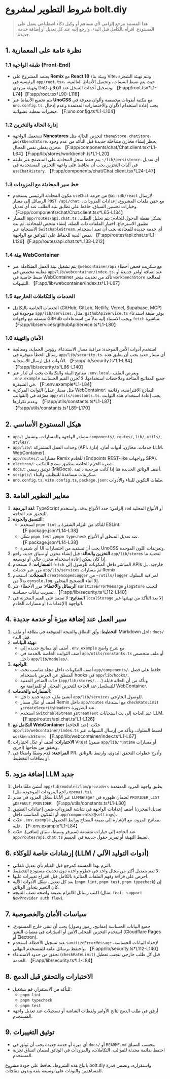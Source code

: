 # شروط التطوير لمشروع bolt.diy

> هذا المستند مرجع إلزامي لأي مساهم أو وكيل ذكاء اصطناعي يعمل على المستودع. اقرأه بالكامل قبل البدء، وارجع إليه عند كل تعديل أو إضافة خدمة جديدة.

## 1. نظرة عامة على المعمارية

### 1.1 طبقة الواجهة (Front-End)
- يعتمد المشروع على **Remix** مع **React 18** وبيئة بناء Vite، وتتم تهيئة الشجرة الرئيسية في `app/root.tsx`، حيث يتم ضبط السمات، وتحميل الأنماط العالمية، وتهيئة مزودي DnD، وتسجيل أحداث السجل عند الإقلاع. 【F:app/root.tsx†L1-L74】【F:app/root.tsx†L90-L118】
- يتم تجميع الأنماط عبر **UnoCSS** مع مكتبة أيقونات مخصصة وألوان معرفة في `uno.config.ts`. يجب إعادة استخدام الألوان والاختصارات المعتمدة وعدم إدخال متغيرات نمطية عشوائية. 【F:uno.config.ts†L1-L104】

### 1.2 إدارة الحالة والتخزين
- تستعمل الواجهة **Nanostores** لتخزين الحالة مثل `themeStore`، `chatStore`، و`workbenchStore`. يحظر إنشاء مخازن متداخلة جديدة قبل التأكد من عدم وجود مخزن يغطي نفس المجال. 【F:app/components/chat/Chat.client.tsx†L1-L64】【F:app/lib/stores/workbench.ts†L1-L20】
- يتم حفظ سجل المحادثة على المتصفح عبر طبقة `~/lib/persistence`. أي تعديل في آليات التخزين يجب أن يحافظ على واجهة التخزين المستخدمة في `useChatHistory`. 【F:app/components/chat/Chat.client.tsx†L24-L47】

### 1.3 خط سير المحادثة مع المزودات
- مكون المحادثة الرئيسي يستخدم `useChat` من حزمة `@ai-sdk/react` لإرسال الرسائل إلى مسار `POST /api/chat`، مع حقن ملفات المشروع، إعدادات المزودات، وخيارات تحسين السياق. حافظ على تطابق بنية الطلب عند أي تعديل. 【F:app/components/chat/Chat.client.tsx†L65-L134】
- المسار `app/routes/api.chat.ts` يشكل نقطة الدخول للخادم: يتم تحليل الطلب، تطبيق الاسترجاع، اختيار الملفات ذات الصلة، إنشاء ملخص للمحادثة، ثم بث الاستجابة عبر `SwitchableStream`. أي خدمة جديدة للمحادثة يجب أن تعيد استخدام نفس البنية للحفاظ على التوافق مع الواجهة. 【F:app/routes/api.chat.ts†L1-L126】【F:app/routes/api.chat.ts†L133-L212】

### 1.4 بيئة WebContainer
- يتم تشغيل بيئة العمل المتكاملة عبر `@webcontainer/api` مع سكربت فحص أخطاء معاينة مخصص في `app/lib/webcontainer/index.ts`. عند إضافة أوامر جديدة أو ضبط خاصية في WebContainer تأكد من تحديث متجر `workbenchStore` لمعالجة التنبيهات. 【F:app/lib/webcontainer/index.ts†L1-L67】

### 1.5 الخدمات والتكاملات الخارجية
- الخدمات الخاصة بالتكامل (GitHub, GitLab, Netlify, Vercel, Supabase, MCP) موجودة في `app/lib/services`. مثال: `githubApiService.ts` يوفر طبقة استدعاء متسقة مع واجهات GitHub ويجب الاستناد إليه بدلاً من استدعاءات `fetch` مباشرة. 【F:app/lib/services/githubApiService.ts†L1-L80】

### 1.6 الأمان والتهيئة
- استخدم أدوات الأمن الموحدة: مراقبة معدل الاستدعاء، رؤوس الحماية، ومعالجة رسائل الخطأ متوفرة في `app/lib/security.ts`. أي مسار جديد يجب أن يطبق هذه الأدوات قبل إرسال الاستجابة. 【F:app/lib/security.ts†L1-L84】【F:app/lib/security.ts†L86-L140】
- مفاتيح البيئة والتكاملات يجب أن تُدار عبر `.env.local`، ويعرض الملف `.env.example` جميع المفاتيح المتاحة وملاحظات استخدامها. لا تُخزن القيم الحساسة في الشيفرة. 【F:.env.example†L1-L84】
- الثوابت المركزية (مثل مسار عمل WebContainer، النماذج الافتراضية، وقائمة القوالب) معرّفة في `app/utils/constants.ts`. يجب إعادة استخدام هذه الثوابت وعدم تكرارها. 【F:app/utils/constants.ts†L1-L87】【F:app/utils/constants.ts†L89-L170】

## 2. هيكل المستودع الأساسي
- `app/`: مصادر الواجهة والمسارات، وتشمل `components/`, `routes/`, `lib/`, `utils/`, `styles/`.
- `app/lib/`: وحدات العمل المشتركة (API، خدمات، مخازن، أدوات أمان، إدارة LLM، WebContainer).
- `app/routes/`: مسارات Remix للخادم (Endpoints REST-like وواجهات SPA).
- `electron/`: شفرة الحزم الخاصة بتطبيق سطح المكتب.
- `docs/`: توثيق رسمي (MkDocs). أضف الوثائق الجديدة هنا إذا كانت مرجعية دائمة.
- `scripts/`: سكربتات مساعدة للتنظيف والبناء.
- `uno.config.ts`, `vite.config.ts`, `package.json`: ملفات التكوين للبناء والأدوات.

## 3. معايير التطوير العامة
1. **لغة البرمجة**: TypeScript إلزامي؛ حدد الأنواع بدقة، واستخدم `zod` أو الأنواع المحلية للتحقق عند الحاجة.
2. **التنسيق والجودة**:
   - استخدم `pnpm lint` للتأكد من التزام الشفرة بـ ESLint. 【F:package.json†L14-L38】
   - شغّل `pnpm test` و`pnpm typecheck` عند تعديل المنطق أو الأنواع. 【F:package.json†L14-L38】
   - أي شيفرة UI يجب أن تستفيد من اختصارات UnoCSS وتعريفات اللون الموحدة.
3. **التخزين والحالة**: قبل إنشاء مخزن أو سياق جديد، راجع `app/lib/stores` لتحديد ما إذا كان يمكن إعادة استخدام مخزن حالي أو توسيعه.
4. **المسارات**: لا تستخدم `fetch` المباشر داخل المكونات للوصول إلى APIs خارجية، بل مرر عبر خدمات `app/lib/services` ثم مسارات Remix.
5. **السجلات**: استخدم `createScopedLogger` من `~/utils/logger` لمراقبة السلوك بدلاً من `console.log`، إلا أثناء التصحيح المحلي.
6. **الرسائل والأخطاء**: مرر الأخطاء عبر `sanitizeErrorMessage` و`logStore` لتجنب تسريب بيانات حساسة. 【F:app/lib/security.ts†L112-L140】
7. **المفاتيح**: لا تعتمد على القيم المخزنة في `localStorage` إلا بعد التأكد من تهيئتها عبر الواجهة (الإعدادات) أو مسارات الخادم.

## 4. سير العمل عند إضافة ميزة أو خدمة جديدة
1. **التخطيط**: وثّق النطاق والنتيجة المتوقعة في بطاقة أو ملف Markdown داخل `docs/` قبل البدء.
2. **تهيئة البيانات**:
   - أضف أي مفاتيح جديدة إلى `.env.example` مع شرح واضح.
   - أضف الثوابت الخاصة بالخدمة في `app/utils/constants.ts` أو ملف متخصص داخل `app/lib/modules/`.
3. **الواجهة**:
   - أضف المكونات داخل مجلد مناسب تحت `app/components/`. حافظ على فصل المنطق عن العرض باستخدام hooks في `app/lib/hooks/`.
   - حدّث المتاجر المعنية (`app/lib/stores/...`) وتأكد من أن الحالة قابلة للتسلسل عند الحاجة للتخزين المحلي أو للمزامنة مع WebContainer.
4. **المسارات والخدمات**:
   - أنشئ ملف خدمة جديد داخل `app/lib/services` للوصول الخارجي.
   - أضف أو عدّل مسار Remix داخل `app/routes` مع استدعاء `checkRateLimit` و`createSecurityHeaders` عند الضرورة.
   - استخدم `SwitchableStream` و`streamText` عند الحاجة إلى بث استجابات LLM. 【F:app/routes/api.chat.ts†L1-L126】
5. **التكامل مع WebContainer** (عند الحاجة): حدّث `app/lib/webcontainer/index.ts` لضبط السلوك، وتأكد من إرسال التنبيهات عبر `workbenchStore`. 【F:app/lib/webcontainer/index.ts†L1-L67】
6. **الاختبارات**: أضف أو عدّل اختبارات Vitest (ضمن `app/lib/runtime` أو مسارات أخرى) وتحقق من نجاحها.
7. **المراجعة**: قدم وصفًا واضحًا في PR، وأدرج خطوات التحقق اليدوي، وارتبط بالوثائق أو بطاقات التخطيط.

## 5. إضافة مزود LLM جديد
1. أنشئ ملفًا داخل `app/lib/modules/llm/providers` يطبق واجهة المزود المعتمدة (راجع المزودات الموجودة مثل `openai.ts`).
2. سجّل المزود في مدير LLM عبر `LLMManager` لضمان ظهوره في `PROVIDER_LIST` و`DEFAULT_PROVIDER`. 【F:app/utils/constants.ts†L1-L30】
3. أضف إعدادات الواجهة في شاشة المزودات ضمن إعدادات التطبيق (تعديل المخزن أو المكون المناسب داخل `app/components/@settings`).
4. حدّث `.env.example` بمفاتيح المزود، مع الإشارة إلى صيغة المفتاح ورابط الحصول عليه. 【F:.env.example†L1-L84】
5. عند الحاجة إلى خيارات متقدمة (سيرفر وسيط، سياق إضافي)، حدّث `app/routes/api.chat.ts` لضبط التهيئة أو تمرير حقول جديدة في الجسم.

## 6. إرشادات خاصة للوكلاء (LLM / أدوات التوليد الآلي)
- التزم بهذا المستند كمرجع قبل القيام بأي تعديل تلقائي.
- لا تقم بتعديل أكثر من مجال واحد في خطوة واحدة دون تحديث مستودع التخطيط.
- احرص على قراءة وفهم الملفات المتأثرة بالكامل قبل اقتراح تغييرات عليها.
- بعد كل تعديل، شغّل الأدوات الآلية (`pnpm lint`, `pnpm test`, `pnpm typecheck`) إن كان التغيير يتجاوز الوثائق.
- اكتب رسائل الالتزام بصيغة واضحة تصف النتيجة (مثال: `feat: support NewProvider auth flow`).

## 7. سياسات الأمان والخصوصية
- جميع البيانات الحساسة (مفاتيح، رموز وصول) يجب أن تبقى خارج المستودع. استخدم التخزين المحلي الآمن أو السرّيات في منصات النشر (Cloudflare Pages أو Electron).
- عند تسجيل الأخطاء، استخدم `sanitizeErrorMessage` لإخفاء البيانات الحساسة، واحتفظ برسائل عامة للمستخدم النهائي. 【F:app/lib/security.ts†L112-L140】
- تحقق من حدود الاستدعاء (`checkRateLimit`) قبل كل طلب خارجي لتجنب تعطيل الخدمة. 【F:app/lib/security.ts†L1-L84】

## 8. الاختبارات والتحقق قبل الدمج
- للتأكد من الاستقرار، قم بتشغيل:
  - `pnpm lint`
  - `pnpm typecheck`
  - `pnpm test`
- أرفق في طلب الدمج نتائج الأوامر ولقطات الشاشة أو تسجيلات عند تعديل واجهة المستخدم.

## 9. توثيق التغييرات
- أي ميزة أو خدمة جديدة يجب أن تُوثق في `docs/` أو `README.md` بحسب السياق.
- احتفظ بقائمة محدثة للقوالب، التكاملات، والمزودات في الوثائق لضمان اتساق تجربة المستخدم.

باتباع هذه الشروط، نحافظ على جودة مشروع bolt.diy واستقراره، ونضمن قدرة المساهمين والبوتات على توسيعه بثقة وبدون مفاجآت.
